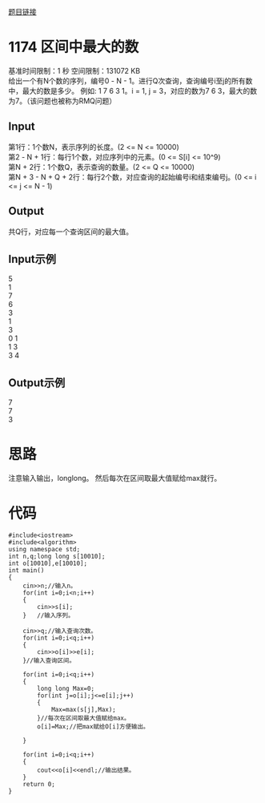 [题目链接](http://www.51nod.com/onlineJudge/questionCode.html#!problemId=1174)
# 1174 区间中最大的数  
基准时间限制：1 秒 空间限制：131072 KB  
给出一个有N个数的序列，编号0 - N - 1。进行Q次查询，查询编号i至j的所有数中，最大的数是多少。
例如: 1 7 6 3 1。i = 1, j = 3，对应的数为7 6 3，最大的数为7。（该问题也被称为RMQ问题）
## Input
第1行：1个数N，表示序列的长度。(2 <= N <= 10000)  
第2 - N + 1行：每行1个数，对应序列中的元素。(0 <= S[i] <= 10^9)  
第N + 2行：1个数Q，表示查询的数量。(2 <= Q <= 10000)  
第N + 3 - N + Q + 2行：每行2个数，对应查询的起始编号i和结束编号j。(0 <= i <= j <= N - 1)
## Output
共Q行，对应每一个查询区间的最大值。
## Input示例
5  
1  
7  
6  
3  
1  
3  
0 1  
1 3  
3 4  
## Output示例
7  
7  
3  
# 思路
注意输入输出，longlong。 然后每次在区间取最大值赋给max就行。

# 代码
    #include<iostream>
    #include<algorithm> 
    using namespace std;
    int n,q;long long s[10010];
	int o[10010],e[10010];
    int main()
    {
    	cin>>n;//输入n。
    	for(int i=0;i<n;i++)
    	{
    		cin>>s[i];
    	}	//输入序列。

    	cin>>q;//输入查询次数。
    	for(int i=0;i<q;i++)
    	{
    		cin>>o[i]>>e[i];
    	}//输入查询区间。
    
    	for(int i=0;i<q;i++)
    	{
    		long long Max=0;
    		for(int j=o[i];j<=e[i];j++)
    		{
    			Max=max(s[j],Max);
    		}//每次在区间取最大值赋给max。
    		o[i]=Max;//把max赋给O[i]方便输出。
    		
    	}
    	
    	for(int i=0;i<q;i++)
    	{
    		cout<<o[i]<<endl;//输出结果。
    	}
    	return 0;
    }